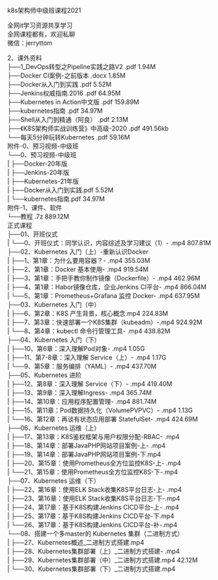 k8s架构师中级班课程2021

全网it学习资源共享学习<br>全网课程都有，欢迎私聊<br>微信：jerryttom<br>

2、课外资料<br> ├──1_DevOps转型之Pipeline实践之路V2 .pdf 1.94M<br> ├──Docker CI案例-之前版本 .docx 1.85M<br> ├──Docker从入门到实践 .pdf 5.52M<br> ├──Jenkins权威指南.2016 .pdf 64.95M<br> ├──Kubernetes in Action中文版 .pdf 159.89M<br> ├──kubernetes指南 .pdf 34.97M<br> ├──Shell从入门到精通（阿良） .pdf 2.13M<br> ├──《K8S架构师实战训练营》中高级-2020 .pdf 491.56kb<br> └──每天5分钟玩转Kubernetes .pdf 59.16M<br> 附件-0、预习视频-中级班<br> └──0、预习视频-中级班<br> | ├──Docker-20年版<br> | ├──Jenkins-20年版<br> | ├──Kubernetes-21年版<br> | ├──Docker从入门到实践.pdf 5.52M<br> | └──kubernetes指南.pdf 34.97M<br> 附件-1、课件、软件<br> └──教程 .7z 889.12M<br> 正式课程<br> ├──01、开班仪式<br> | └──0、开班仪式：同学认识，内容综述及学习建议（1）- .mp4 807.81M<br> ├──02、Kubernetes 入门（上）-重新认识Docker<br> | ├──1、第1章：为什么要用容器？- .mp4 355.03M<br> | ├──2、第1章：Docker 基本使用- .mp4 919.54M<br> | ├──3、第1章：手把手教你制作镜像（Dockerfile）- .mp4 462.96M<br> | ├──4、第1章：Habor镜像仓库，企业Jenkins CI平台- .mp4 866.04M<br> | └──5、第1章：Prometheus+Grafana 监控 Docker- .mp4 637.95M<br> ├──03、Kubernetes 入门（中）<br> | ├──6、第2章：K8S 产生背景，核心概念.mp4 224.83M<br> | ├──7、第3章：快速部署一个K8S集群（kubeadm）-.mp4 924.92M<br> | └──8、第4章：kubectl 命令行管理工具- .mp4 438.82M<br> ├──04、Kubernetes 入门（下）<br> | ├──10、第6章：深入理解Pod对象- .mp4 1.05G<br> | ├──11、第7-8章：深入理解 Service（上）- .mp4 1.17G<br> | └──9、第5章：服务编排（YAML）- .mp4 437.70M<br> ├──05、Kubernetes 进阶<br> | ├──12、第8章：深入理解 Service（下）- .mp4 419.40M<br> | ├──13、第9章：深入理解Ingress- .mp4 365.74M<br> | ├──14、第10章：应用程序配置管理- .mp4 881.74M<br> | ├──15、第11章：Pod数据持久化（VolumePVPVC）- .mp4 1.13G<br> | └──16、第12章：再谈有状态应用部署 StatefulSet- .mp4 424.69M<br> ├──06、Kubernetes 运维（上）<br> | ├──17、第13章：K8S鉴权框架与用户权限分配-RBAC- .mp4<br> | ├──18、第14章：部署JavaPHP网站项目案例-上- .mp4<br> | ├──19、第14章：部署JavaPHP网站项目案例-下.mp4<br> | ├──20、第15章：使用Prometheus全方位监控K8S-上- .mp4<br> | └──21、第15章：使用Prometheus全方位监控K8S-下-.mp4<br> ├──07、Kubernetes 运维（下）<br> | ├──22、第16章：使用ELK Stack收集K8S平台日志-上- .mp4<br> | ├──23、第16章：使用ELK Stack收集K8S平台日志-下-.mp4<br> | ├──24、第17章：基于K8S构建Jenkins CICD平台-上- .mp4<br> | ├──25、第17章：基于K8S构建Jenkins CICD平台-下.mp4<br> | └──26、第17章：基于K8S构建Jenkins CICD平台-补-.mp4<br> └──08、搭建一个多master的 Kubernetes 集群（二进制方式）<br> | ├──27、Kubernetes概述_二进制方式搭建.mp4<br> | ├──28、Kubernetes集群部署（上）_二进制方式搭建- .mp4<br> | ├──29、Kubernetes集群部署（中）_二进制方式搭建.mp4 42.12M<br> | └──30、Kubernetes集群部署（下）_二进制方式搭建.mp4